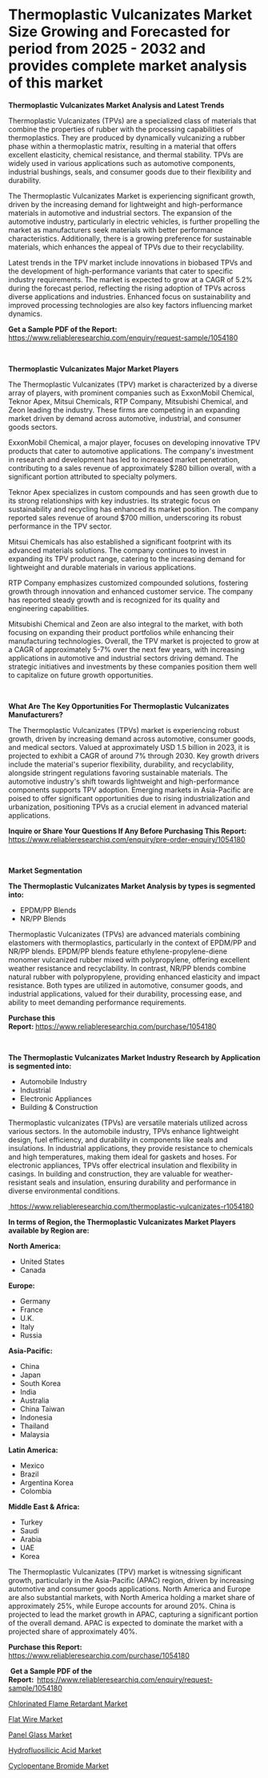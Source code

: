 <p><h1>Thermoplastic Vulcanizates Market Size Growing and Forecasted for period from 2025 - 2032 and provides complete market analysis of this market</h1></p><p><strong>Thermoplastic Vulcanizates Market Analysis and Latest Trends</strong></p>
<p><p>Thermoplastic Vulcanizates (TPVs) are a specialized class of materials that combine the properties of rubber with the processing capabilities of thermoplastics. They are produced by dynamically vulcanizing a rubber phase within a thermoplastic matrix, resulting in a material that offers excellent elasticity, chemical resistance, and thermal stability. TPVs are widely used in various applications such as automotive components, industrial bushings, seals, and consumer goods due to their flexibility and durability.</p><p>The Thermoplastic Vulcanizates Market is experiencing significant growth, driven by the increasing demand for lightweight and high-performance materials in automotive and industrial sectors. The expansion of the automotive industry, particularly in electric vehicles, is further propelling the market as manufacturers seek materials with better performance characteristics. Additionally, there is a growing preference for sustainable materials, which enhances the appeal of TPVs due to their recyclability.</p><p>Latest trends in the TPV market include innovations in biobased TPVs and the development of high-performance variants that cater to specific industry requirements. The market is expected to grow at a CAGR of 5.2% during the forecast period, reflecting the rising adoption of TPVs across diverse applications and industries. Enhanced focus on sustainability and improved processing technologies are also key factors influencing market dynamics.</p></p>
<p><strong>Get a Sample PDF of the Report:&nbsp;</strong> <a href="https://www.reliableresearchiq.com/enquiry/request-sample/1054180?utm_campaign=1896&utm_medium=2&utm_source=Github&utm_content=ia&utm_term=31032025&utm_id=thermoplastic-vulcanizates">https://www.reliableresearchiq.com/enquiry/request-sample/1054180</a></p>
<p>&nbsp;</p>
<p><strong>Thermoplastic Vulcanizates Major Market Players</strong></p>
<p><p>The Thermoplastic Vulcanizates (TPV) market is characterized by a diverse array of players, with prominent companies such as ExxonMobil Chemical, Teknor Apex, Mitsui Chemicals, RTP Company, Mitsubishi Chemical, and Zeon leading the industry. These firms are competing in an expanding market driven by demand across automotive, industrial, and consumer goods sectors.</p><p>ExxonMobil Chemical, a major player, focuses on developing innovative TPV products that cater to automotive applications. The company's investment in research and development has led to increased market penetration, contributing to a sales revenue of approximately $280 billion overall, with a significant portion attributed to specialty polymers.</p><p>Teknor Apex specializes in custom compounds and has seen growth due to its strong relationships with key industries. Its strategic focus on sustainability and recycling has enhanced its market position. The company reported sales revenue of around $700 million, underscoring its robust performance in the TPV sector.</p><p>Mitsui Chemicals has also established a significant footprint with its advanced materials solutions. The company continues to invest in expanding its TPV product range, catering to the increasing demand for lightweight and durable materials in various applications.</p><p>RTP Company emphasizes customized compounded solutions, fostering growth through innovation and enhanced customer service. The company has reported steady growth and is recognized for its quality and engineering capabilities.</p><p>Mitsubishi Chemical and Zeon are also integral to the market, with both focusing on expanding their product portfolios while enhancing their manufacturing technologies. Overall, the TPV market is projected to grow at a CAGR of approximately 5-7% over the next few years, with increasing applications in automotive and industrial sectors driving demand. The strategic initiatives and investments by these companies position them well to capitalize on future growth opportunities.</p></p>
<p>&nbsp;</p>
<p><strong>What Are The Key Opportunities For Thermoplastic Vulcanizates Manufacturers?</strong></p>
<p><p>The Thermoplastic Vulcanizates (TPVs) market is experiencing robust growth, driven by increasing demand across automotive, consumer goods, and medical sectors. Valued at approximately USD 1.5 billion in 2023, it is projected to exhibit a CAGR of around 7% through 2030. Key growth drivers include the material's superior flexibility, durability, and recyclability, alongside stringent regulations favoring sustainable materials. The automotive industry's shift towards lightweight and high-performance components supports TPV adoption. Emerging markets in Asia-Pacific are poised to offer significant opportunities due to rising industrialization and urbanization, positioning TPVs as a crucial element in advanced material applications.</p></p>
<p><strong>Inquire or Share Your Questions If Any Before Purchasing This Report:</strong> <a href="https://www.reliableresearchiq.com/enquiry/pre-order-enquiry/1054180?utm_campaign=1896&utm_medium=2&utm_source=Github&utm_content=ia&utm_term=31032025&utm_id=thermoplastic-vulcanizates">https://www.reliableresearchiq.com/enquiry/pre-order-enquiry/1054180</a></p>
<p>&nbsp;</p>
<p><strong>Market Segmentation</strong></p>
<p><strong>The Thermoplastic Vulcanizates Market Analysis by types is segmented into:</strong></p>
<p><ul><li>EPDM/PP Blends</li><li>NR/PP Blends</li></ul></p>
<p><p>Thermoplastic Vulcanizates (TPVs) are advanced materials combining elastomers with thermoplastics, particularly in the context of EPDM/PP and NR/PP blends. EPDM/PP blends feature ethylene-propylene-diene monomer vulcanized rubber mixed with polypropylene, offering excellent weather resistance and recyclability. In contrast, NR/PP blends combine natural rubber with polypropylene, providing enhanced elasticity and impact resistance. Both types are utilized in automotive, consumer goods, and industrial applications, valued for their durability, processing ease, and ability to meet demanding performance requirements.</p></p>
<p><strong>Purchase this Report:&nbsp;</strong><a href="https://www.reliableresearchiq.com/purchase/1054180?utm_campaign=1896&utm_medium=2&utm_source=Github&utm_content=ia&utm_term=31032025&utm_id=thermoplastic-vulcanizates">https://www.reliableresearchiq.com/purchase/1054180</a></p>
<p>&nbsp;</p>
<p><strong>The Thermoplastic Vulcanizates Market Industry Research by Application is segmented into:</strong></p>
<p><ul><li>Automobile Industry</li><li>Industrial</li><li>Electronic Appliances</li><li>Building & Construction</li></ul></p>
<p><p>Thermoplastic vulcanizates (TPVs) are versatile materials utilized across various sectors. In the automobile industry, TPVs enhance lightweight design, fuel efficiency, and durability in components like seals and insulations. In industrial applications, they provide resistance to chemicals and high temperatures, making them ideal for gaskets and hoses. For electronic appliances, TPVs offer electrical insulation and flexibility in casings. In building and construction, they are valuable for weather-resistant seals and insulation, ensuring durability and performance in diverse environmental conditions.</p></p>
<p><a href="https://www.reliableresearchiq.com/thermoplastic-vulcanizates-r1054180?utm_campaign=1896&utm_medium=2&utm_source=Github&utm_content=ia&utm_term=31032025&utm_id=thermoplastic-vulcanizates">&nbsp;https://www.reliableresearchiq.com/thermoplastic-vulcanizates-r1054180</a></p>
<p><strong>In terms of Region, the Thermoplastic Vulcanizates Market Players available by Region are:</strong></p>
<p>
    <p> <strong> North America: </strong>
        <ul>
            <li>United States</li>
            <li>Canada</li>
        </ul>
        </p> 
    <p> <strong> Europe: </strong>
        <ul>
            <li>Germany</li>
            <li>France</li>
            <li>U.K.</li>
            <li>Italy</li>
            <li>Russia</li>
        </ul>
        </p> 
    <p> <strong> Asia-Pacific: </strong>
        <ul>
            <li>China</li>
            <li>Japan</li>
            <li>South Korea</li>
            <li>India</li>
            <li>Australia</li>
            <li>China Taiwan</li>
            <li>Indonesia</li>
            <li>Thailand</li>
            <li>Malaysia</li>
        </ul>
        </p> 
    <p> <strong> Latin America: </strong>
        <ul>
            <li>Mexico</li>
            <li>Brazil</li>
            <li>Argentina Korea</li>
            <li>Colombia</li>
        </ul>
        </p> 
    <p> <strong> Middle East & Africa: </strong>
        <ul>
            <li>Turkey</li>
            <li>Saudi</li>
            <li>Arabia</li>
            <li>UAE</li>
            <li>Korea</li>
        </ul>
    </p>
    </p>
<p><p>The Thermoplastic Vulcanizates (TPV) market is witnessing significant growth, particularly in the Asia-Pacific (APAC) region, driven by increasing automotive and consumer goods applications. North America and Europe are also substantial markets, with North America holding a market share of approximately 25%, while Europe accounts for around 20%. China is projected to lead the market growth in APAC, capturing a significant portion of the overall demand. APAC is expected to dominate the market with a projected share of approximately 40%.</p></p>
<p><strong>Purchase this Report: </strong><a href="https://www.reliableresearchiq.com/purchase/1054180?utm_campaign=1896&utm_medium=2&utm_source=Github&utm_content=ia&utm_term=31032025&utm_id=thermoplastic-vulcanizates">https://www.reliableresearchiq.com/purchase/1054180</a></p>
<p>&nbsp;<strong>Get a Sample PDF of the Report:&nbsp;&nbsp;</strong><a href="https://www.reliableresearchiq.com/enquiry/request-sample/1054180?utm_campaign=1896&utm_medium=2&utm_source=Github&utm_content=ia&utm_term=31032025&utm_id=thermoplastic-vulcanizates">https://www.reliableresearchiq.com/enquiry/request-sample/1054180</a></p>
<p><strong></strong></p>
<p><p><a href="https://github.com/gaiusmelyna/Market-Research-Report-List-1/blob/main/chlorinated-flame-retardant-market.md?utm_campaign=1896&utm_medium=2&utm_source=Github&utm_content=ia&utm_term=31032025&utm_id=thermoplastic-vulcanizates">Chlorinated Flame Retardant Market</a></p><p><a href="https://github.com/pupunhez/Market-Research-Report-List-1/blob/main/flat-wire-market.md?utm_campaign=1896&utm_medium=2&utm_source=Github&utm_content=ia&utm_term=31032025&utm_id=thermoplastic-vulcanizates">Flat Wire Market</a></p><p><a href="https://github.com/delcirodda4f/Market-Research-Report-List-1/blob/main/panel-glass-market.md?utm_campaign=1896&utm_medium=2&utm_source=Github&utm_content=ia&utm_term=31032025&utm_id=thermoplastic-vulcanizates">Panel Glass Market</a></p><p><a href="https://github.com/meenafadilkh/Market-Research-Report-List-1/blob/main/hydrofluosilicic-acid-market.md?utm_campaign=1896&utm_medium=2&utm_source=Github&utm_content=ia&utm_term=31032025&utm_id=thermoplastic-vulcanizates">Hydrofluosilicic Acid Market</a></p><p><a href="https://github.com/miehldobin1w/Market-Research-Report-List-1/blob/main/cyclopentane-bromide-market.md?utm_campaign=1896&utm_medium=2&utm_source=Github&utm_content=ia&utm_term=31032025&utm_id=thermoplastic-vulcanizates">Cyclopentane Bromide Market</a></p></p>